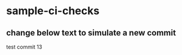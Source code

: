 # sample-ci-checks

change below text to simulate a new commit
---------------------

test commit 13